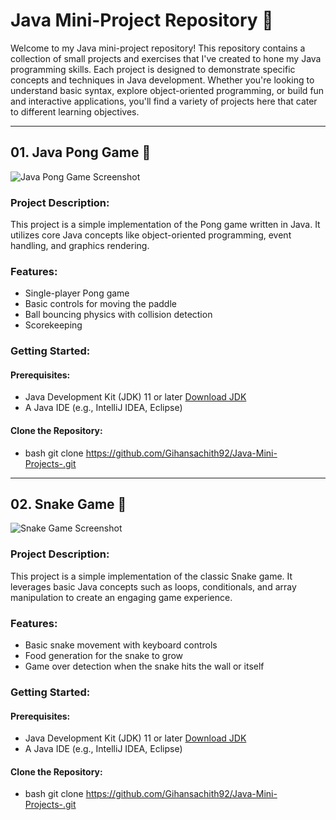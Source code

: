 # Java Mini-Project Repository 🚀

Welcome to my Java mini-project repository! This repository contains a collection of small projects and exercises that I've created to hone my Java programming skills. Each project is designed to demonstrate specific concepts and techniques in Java development. Whether you're looking to understand basic syntax, explore object-oriented programming, or build fun and interactive applications, you'll find a variety of projects here that cater to different learning objectives.

---

## 01. Java Pong Game 🏓

![Java Pong Game Screenshot](https://github.com/Gihansachith92/Java-Mini-Projects-/assets/110083916/6d1fbc90-892a-4966-81a5-2b8cc37be0ba)

### Project Description:

This project is a simple implementation of the Pong game written in Java. It utilizes core Java concepts like object-oriented programming, event handling, and graphics rendering.

### Features:

- Single-player Pong game
- Basic controls for moving the paddle
- Ball bouncing physics with collision detection
- Scorekeeping

### Getting Started:

#### Prerequisites:

- Java Development Kit (JDK) 11 or later [Download JDK](https://www.oracle.com/java/technologies/javase/jdk17-archive-downloads.html)
- A Java IDE (e.g., IntelliJ IDEA, Eclipse)

#### Clone the Repository:
- bash
git clone https://github.com/Gihansachith92/Java-Mini-Projects-.git




---

## 02. Snake Game 🐍

![Snake Game Screenshot](https://github.com/Gihansachith92/Java-Mini-Projects-/assets/110083916/cf3ffe09-1cee-438a-9f2b-7b6aefca1989)

### Project Description:

This project is a simple implementation of the classic Snake game. It leverages basic Java concepts such as loops, conditionals, and array manipulation to create an engaging game experience.

### Features:

- Basic snake movement with keyboard controls
- Food generation for the snake to grow
- Game over detection when the snake hits the wall or itself

### Getting Started:

#### Prerequisites:

- Java Development Kit (JDK) 11 or later [Download JDK](https://www.oracle.com/java/technologies/javase/jdk17-archive-downloads.html)
- A Java IDE (e.g., IntelliJ IDEA, Eclipse)

#### Clone the Repository:

- bash
git clone https://github.com/Gihansachith92/Java-Mini-Projects-.git

